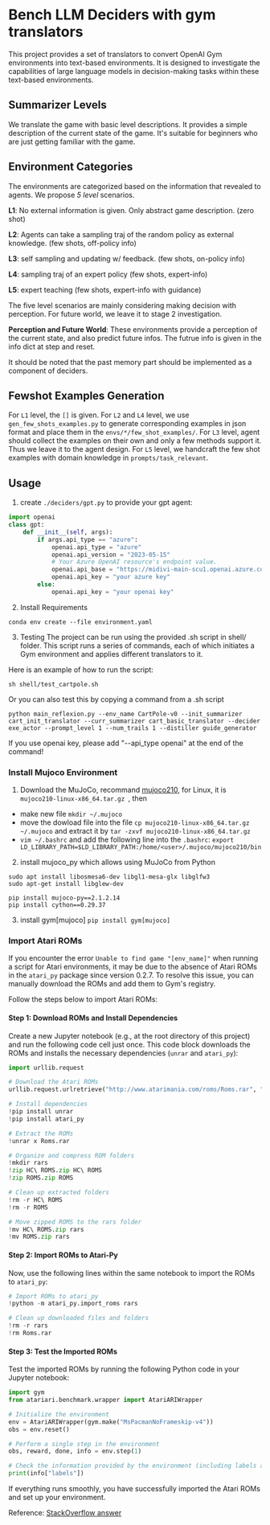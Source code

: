 # Bench LLM Deciders with gym translators 
This project provides a set of translators to convert OpenAI Gym environments into text-based environments. It is designed to investigate the capabilities of large language models in decision-making tasks within these text-based environments.

## Summarizer Levels
We translate the game with basic level descriptions. It provides a simple description of the current state of the game. It's suitable for beginners who are just getting familiar with the game.
## Environment Categories
The environments are categorized based on the information that revealed to agents. We propose *5 level* scenarios. 

**L1**: No external information is given. Only abstract game description. (zero shot)

**L2**: Agents can take a sampling traj of the random policy as external knowledge. (few shots, off-policy info)

**L3**: self sampling and updating w/ feedback. (few shots, on-policy info)

**L4**: sampling traj of an expert policy (few shots, expert-info)

**L5**: expert teaching (few shots, expert-info with guidance)

The five level scenarios are mainly considering making decision with perception. For future world, we leave it to stage 2 investigation.

**Perception and Future World**: These environments provide a perception of the current state, and also predict future infos. The futrue info is given in the info dict at step and reset.

It should be noted that the past memory part should be implemented as a component of deciders. 

## Fewshot Examples Generation
For `L1` level, the `[]` is given.
For `L2` and `L4` level, we use `gen_few_shots_examples.py` to generate corresponding examples in json format and place them in the `envs/*/few_shot_examples/`.
For `L3` level, agent should collect the examples on their own and only a few methods support it. Thus we leave it to the agent design. 
For `L5` level, we handcraft the few shot examples with domain knowledge in `prompts/task_relevant`.

## Usage 

1. create `./deciders/gpt.py` to provide your gpt agent: 
```python 
import openai
class gpt: 
    def __init__(self, args):
        if args.api_type == "azure":
            openai.api_type = "azure"
            openai.api_version = "2023-05-15"
            # Your Azure OpenAI resource's endpoint value.
            openai.api_base = "https://midivi-main-scu1.openai.azure.com/"
            openai.api_key = "your azure key"
        else:
            openai.api_key = "your openai key"
```
2. Install Requirements

```
conda env create --file environment.yaml
```

3. Testing 
The project can be run using the provided .sh script in shell/ folder. This script runs a series of commands, each of which initiates a Gym environment and applies different translators to it.

Here is an example of how to run the script:

```
sh shell/test_cartpole.sh
```
Or you can also test this by copying a command from a .sh script
```
python main_reflexion.py --env_name CartPole-v0 --init_summarizer cart_init_translator --curr_summarizer cart_basic_translator --decider exe_actor --prompt_level 1 --num_trails 1 --distiller guide_generator 
```

If you use openai key, please add "--api_type openai" at the end of the command!

### Install Mujoco Environment
1. Download the MuJoCo, recommand [mujoco210](https://github.com/google-deepmind/mujoco/releases/tag/2.1.0), for Linux, it is `mujoco210-linux-x86_64.tar.gz
`, then
- make new file `mkdir ~/.mujoco`
- move the dowload file into the file `cp mujoco210-linux-x86_64.tar.gz ~/.mujoco` and extract it by `tar -zxvf mujoco210-linux-x86_64.tar.gz` 
- `vim ~/.bashrc` and add the following line into the `.bashrc`:
`export LD_LIBRARY_PATH=$LD_LIBRARY_PATH:/home/<user>/.mujoco/mujoco210/bin
`

2. install mujoco_py which allows using MuJoCo from Python 
```
sudo apt install libosmesa6-dev libgl1-mesa-glx libglfw3
sudo apt-get install libglew-dev

pip install mujoco-py==2.1.2.14
pip install cython==0.29.37
```

3. install gym[mujoco]
`pip install gym[mujoco]`

### Import Atari ROMs

If you encounter the error `Unable to find game "[env_name]"` when running a script for Atari environments, it may be due to the absence of Atari ROMs in the `atari_py` package since version 0.2.7. To resolve this issue, you can manually download the ROMs and add them to Gym's registry.

Follow the steps below to import Atari ROMs:

#### Step 1: Download ROMs and Install Dependencies
Create a new Jupyter notebook (e.g., at the root directory of this project) and run the following code cell just once. This code block downloads the ROMs and installs the necessary dependencies (`unrar` and `atari_py`):

```python
import urllib.request

# Download the Atari ROMs
urllib.request.urlretrieve("http://www.atarimania.com/roms/Roms.rar", "Roms.rar")

# Install dependencies
!pip install unrar
!pip install atari_py

# Extract the ROMs
!unrar x Roms.rar

# Organize and compress ROM folders
!mkdir rars
!zip HC\ ROMS.zip HC\ ROMS
!zip ROMS.zip ROMS

# Clean up extracted folders
!rm -r HC\ ROMS
!rm -r ROMS

# Move zipped ROMS to the rars folder
!mv HC\ ROMS.zip rars
!mv ROMS.zip rars
```

#### Step 2: Import ROMs to Atari-Py
Now, use the following lines within the same notebook to import the ROMs to `atari_py`:

```python
# Import ROMs to atari_py
!python -m atari_py.import_roms rars

# Clean up downloaded files and folders
!rm -r rars
!rm Roms.rar
```

#### Step 3: Test the Imported ROMs
Test the imported ROMs by running the following Python code in your Jupyter notebook:

```python
import gym
from atariari.benchmark.wrapper import AtariARIWrapper

# Initialize the environment
env = AtariARIWrapper(gym.make("MsPacmanNoFrameskip-v4"))
obs = env.reset()

# Perform a single step in the environment
obs, reward, done, info = env.step(1)

# Check the information provided by the environment (including labels and scores)
print(info["labels"])
```

If everything runs smoothly, you have successfully imported the Atari ROMs and set up your environment.

Reference: [StackOverflow answer](https://stackoverflow.com/a/68143504/38626)